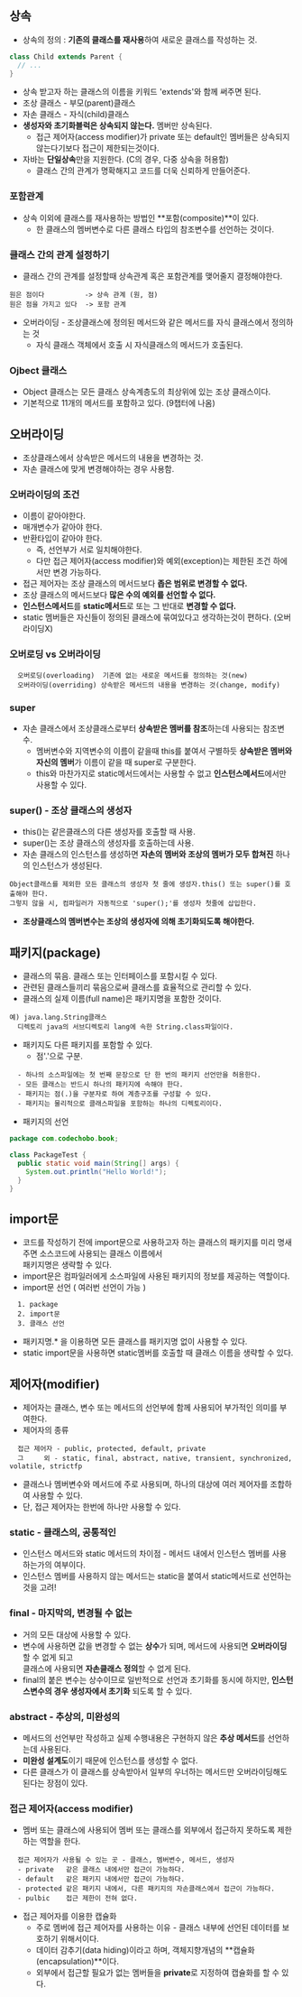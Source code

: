 ## 상속
* 상속의 정의 : **기존의 클래스를 재사용**하여 새로운 클래스를 작성하는 것.
```java
class Child extends Parent {
  // ...
}
```
* 상속 받고자 하는 클래스의 이름을 키워드 'extends'와 함께 써주면 된다.
* 조상 클래스 - 부모(parent)클래스
* 자손 클래스 - 자식(child)클래스
* **생성자와 초기화블럭은 상속되지 않는다.** 멤버만 상속된다.
  * 접근 제어자(access modifier)가 private 또는 default인 멤버들은 상속되지 않는다기보다 접근이 제한되는것이다.
* 자바는 **단일상속**만을 지원한다. (C의 경우, 다중 상속을 허용함)
  * 클래스 간의 관계가 명확해지고 코드를 더욱 신뢰하게 만들어준다.

### 포함관계
* 상속 이외에 클래스를 재사용하는 방법인 **포함(composite)**이 있다.
  * 한 클래스의 멤버변수로 다른 클래스 타입의 참조변수를 선언하는 것이다.

### 클래스 간의 관계 설정하기
* 클래스 간의 관계를 설정할때 상속관계 혹은 포함관계를 맺어줄지 결정해야한다.
```
원은 점이다          -> 상속 관계 (원, 점)
원은 점을 가지고 있다  -> 포함 관계
```
* 오버라이딩 - 조상클래스에 정의된 메서드와 같은 메서드를 자식 클래스에서 정의하는 것
  * 자식 클래스 객체에서 호출 시 자식클래스의 메서드가 호출된다.

### Ojbect 클래스
* Object 클래스는 모든 클래스 상속계층도의 최상위에 있는 조상 클래스이다.
* 기본적으로 11개의 메서드를 포함하고 있다. (9챕터에 나옴)

## 오버라이딩
* 조상클래스에서 상속받은 메서드의 내용을 변경하는 것.
* 자손 클래스에 맞게 변경해야하는 경우 사용함.

### 오버라이딩의 조건
* 이름이 같아야한다.
* 매개변수가 같아야 한다.
* 반환타입이 같아야 한다.
  * 즉, 선언부가 서로 일치해야한다.
  * 다만 접근 제어자(access modifier)와 예외(exception)는 제한된 조건 하에서만 변경 가능하다.
* 접근 제어자는 조상 클래스의 메서드보다 **좁은 범위로 변경할 수 없다.**
* 조상 클래스의 메서드보다 **많은 수의 예외를 선언할 수 없다.**
* **인스턴스메서드**를 **static메서드**로 또는 그 반대로 **변경할 수 없다.**
* static 멤버들은 자신들이 정의된 클래스에 묶여있다고 생각하는것이 편하다. (오버라이딩X)

### 오버로딩 vs 오버라이딩
```
  오버로딩(overloading)  기존에 없는 새로운 메서드를 정의하는 것(new)
  오버라이딩(overriding) 상속받은 메서드의 내용을 변경하는 것(change, modify)
```

### super
* 자손 클래스에서 조상클래스로부터 **상속받은 멤버를 참조**하는데 사용되는 참조변수.
  * 멤버변수와 지역변수의 이름이 같을때 this를 붙여서 구별하듯 **상속받은 멤버와 자신의 멤버**가 이름이 같을 때 super로 구분한다.
  * this와 마찬가지로 static메서드에서는 사용할 수 없고 **인스턴스메서드**에서만 사용할 수 있다.

### super() - 조상 클래스의 생성자
* this()는 같은클래스의 다른 생성자를 호출할 때 사용.
* super()는 조상 클래스의 생성자를 호출하는데 사용.
* 자손 클래스의 인스턴스를 생성하면 **자손의 멤버와 조상의 멤버가 모두 합쳐진** 하나의 인스턴스가 생성된다.
```
Object클래스를 제외한 모든 클래스의 생성자 첫 줄에 생성자.this() 또는 super()를 호출해야 한다.
그렇지 않을 시, 컴파일러가 자동적으로 'super();'를 생성자 첫줄에 삽입한다.
```
* **조상클래스의 멤버변수는 조상의 생성자에 의해 초기화되도록 해야한다.**

## 패키지(package)
* 클래스의 묶음. 클래스 또는 인터페이스를 포함시킬 수 있다.
* 관련된 클래스들끼리 묶음으로써 클래스를 효율적으로 관리할 수 있다.
* 클래스의 실제 이름(full name)은 패키지명을 포함한 것이다.
```
예) java.lang.String클래스
  디렉토리 java의 서브디렉토리 lang에 속한 String.class파일이다.
```
* 패키지도 다른 패키지를 포함할 수 있다.
  * 점'.'으로 구분.
```
  - 하나의 소스파일에는 첫 번째 문장으로 단 한 번의 패키지 선언만을 허용한다.
  - 모든 클래스는 반드시 하나의 패키지에 속해야 한다.
  - 패키지는 점(.)을 구분자로 하여 계층구조를 구성할 수 있다.
  - 패키지는 물리적으로 클래스파일을 포함하는 하나의 디렉토리이다.
```
* 패키지의 선언
```java
package com.codechobo.book;

class PackageTest {
  public static void main(String[] args) {
    System.out.println("Hello World!");
  }
}
```

## import문
* 코드를 작성하기 전에 import문으로 사용하고자 하는 클래스의 패키지를 미리 명새주면 소스코드에 사용되는 클래스 이름에서    
  패키지명은 생략할 수 있다.
* import문은 컴파일러에게 소스파일에 사용된 패키지의 정보를 제공하는 역할이다.
* import문 선언 ( 여러번 선언이 가능 )
```
  1. package
  2. import문
  3. 클래스 선언
```
* 패키지명.* 을 이용하면 모든 클래스를 패키지명 없이 사용할 수 있다.
* static import문을 사용하면 static멤버를 호출할 때 클래스 이름을 생략할 수 있다.

## 제어자(modifier)
* 제어자는 클래스, 변수 또는 메서드의 선언부에 함께 사용되어 부가적인 의미를 부여한다.
* 제어자의 종류
```
  접근 제어자 - public, protected, default, private
  그     외 - static, final, abstract, native, transient, synchronized, volatile, strictfp
```
* 클래스나 멤버변수와 메서드에 주로 사용되며, 하나의 대상에 여러 제어자를 조합하여 사용할 수 있다.
* 단, 접근 제어자는 한번에 하나만 사용할 수 있다.

### static - 클래스의, 공통적인
* 인스턴스 메서드와 static 메서드의 차이점 - 메서드 내에서 인스턴스 멤버를 사용하는가의 여부이다.
* 인스턴스 멤버를 사용하지 않는 메서드는 static을 붙여서 static메서드로 선언하는 것을 고려!

### final - 마지막의, 변경될 수 없는
* 거의 모든 대상에 사용할 수 있다.
* 변수에 사용하면 값을 변경할 수 없는 **상수**가 되며, 메서드에 사용되면 **오버라이딩**할 수 없게 되고    
  클래스에 사용되면 **자손클래스 정의**할 수 없게 된다.
* final의 붙은 변수는 상수이므로 일반적으로 선언과 초기화를 동시에 하지만, **인스턴스변수의 경우 생성자에서 초기화** 되도록 할 수 있다.

### abstract - 추상의, 미완성의
* 메서드의 선언부만 작성하고 실제 수행내용은 구현하지 않은 **추상 메서드**를 선언하는데 사용된다.
* **미완성 설계도**이기 때문에 인스턴스를 생성할 수 없다.
* 다른 클래스가 이 클래스를 상속받아서 일부의 우너하는 메서드만 오버라이딩해도 된다는 장점이 있다.

### 접근 제어자(access modifier)
* 멤버 또는 클래스에 사용되어 멤버 또는 클래스를 외부에서 접근하지 못하도록 제한하는 역할을 한다.
```
  접근 제어자가 사용될 수 있는 곳 - 클래스, 멤버변수, 메서드, 생성자
  - private   같은 클래스 내에서만 접근이 가능하다.
  - default   같은 패키지 내에서만 접근이 가능하다.
  - protected 같은 패키지 내에서, 다른 패키지의 자손클래스에서 접근이 가능하다.
  - pulbic    접근 제한이 전혀 없다.
```
* 접근 제어자를 이용한 캡슐화
  * 주로 멤버에 접근 제어자를 사용하는 이유 - 클래스 내부에 선언된 데이터를 보호하기 위해서이다.
  * 데이터 감추기(data hiding)이라고 하며, 객체지향개념의 **캡슐화(encapsulation)**이다.
  * 외부에서 접근할 필요가 없는 멤버들을 **private**로 지정하여 캡슐화를 할 수 있다.
